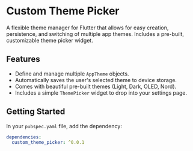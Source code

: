# Custom Theme Picker

A flexible theme manager for Flutter that allows for easy creation, persistence, and switching of multiple app themes. Includes a pre-built, customizable theme picker widget.

## Features

* Define and manage multiple `AppTheme` objects.
* Automatically saves the user's selected theme to device storage.
* Comes with beautiful pre-built themes (Light, Dark, OLED, Nord).
* Includes a simple `ThemePicker` widget to drop into your settings page.

## Getting Started

In your `pubspec.yaml` file, add the dependency:

```yaml
dependencies:
  custom_theme_picker: ^0.0.1